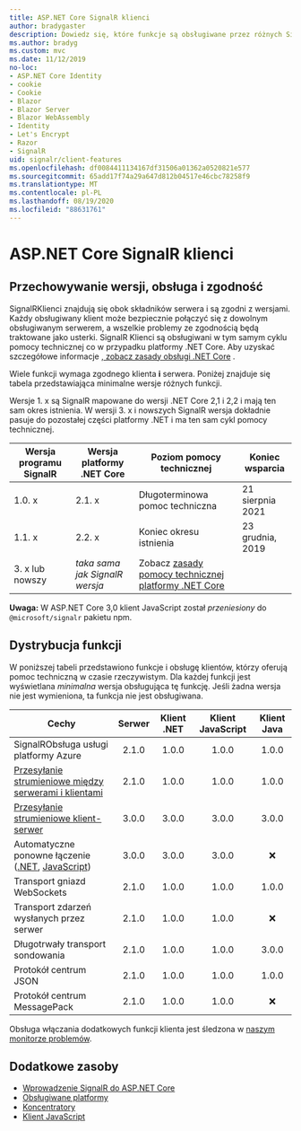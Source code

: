 ```yaml
---
title: ASP.NET Core SignalR klienci
author: bradygaster
description: Dowiedz się, które funkcje są obsługiwane przez różnych SignalR klientów ASP.NET Core.
ms.author: bradyg
ms.custom: mvc
ms.date: 11/12/2019
no-loc:
- ASP.NET Core Identity
- cookie
- Cookie
- Blazor
- Blazor Server
- Blazor WebAssembly
- Identity
- Let's Encrypt
- Razor
- SignalR
uid: signalr/client-features
ms.openlocfilehash: df0084411134167df31506a01362a0520821e577
ms.sourcegitcommit: 65add17f74a29a647d812b04517e46cbc78258f9
ms.translationtype: MT
ms.contentlocale: pl-PL
ms.lasthandoff: 08/19/2020
ms.locfileid: "88631761"
---
```

# <a name="aspnet-core-no-locsignalr-clients"></a>ASP.NET Core SignalR klienci

## <a name="versioning-support-and-compatibility"></a>Przechowywanie wersji, obsługa i zgodność

SignalRKlienci znajdują się obok składników serwera i są zgodni z wersjami. Każdy obsługiwany klient może bezpiecznie połączyć się z dowolnym obsługiwanym serwerem, a wszelkie problemy ze zgodnością będą traktowane jako usterki. SignalR Klienci są obsługiwani w tym samym cyklu pomocy technicznej co w przypadku platformy .NET Core. Aby uzyskać szczegółowe informacje [, zobacz zasady obsługi .NET Core](https://dotnet.microsoft.com/platform/support/policy/dotnet-core) .

Wiele funkcji wymaga zgodnego klienta **i** serwera. Poniżej znajduje się tabela przedstawiająca minimalne wersje różnych funkcji.

Wersje 1. x są SignalR mapowane do wersji .NET Core 2,1 i 2,2 i mają ten sam okres istnienia. W wersji 3. x i nowszych SignalR wersja dokładnie pasuje do pozostałej części platformy .NET i ma ten sam cykl pomocy technicznej.

| Wersja programu SignalR | Wersja platformy .NET Core | Poziom pomocy technicznej | Koniec wsparcia |
| - | - | - | - |
| 1.0. x | 2.1. x | Długoterminowa pomoc techniczna | 21 sierpnia 2021 |
| 1.1. x | 2.2. x | Koniec okresu istnienia | 23 grudnia, 2019 |
| 3. x lub nowszy | *taka sama jak SignalR wersja* | Zobacz [zasady pomocy technicznej platformy .NET Core](https://dotnet.microsoft.com/platform/support/policy/dotnet-core) |

**Uwaga:** W ASP.NET Core 3,0 klient JavaScript został *przeniesiony* do `@microsoft/signalr` pakietu npm.

## <a name="feature-distribution"></a>Dystrybucja funkcji

W poniższej tabeli przedstawiono funkcje i obsługę klientów, którzy oferują pomoc techniczną w czasie rzeczywistym. Dla każdej funkcji jest wyświetlana *minimalna* wersja obsługująca tę funkcję. Jeśli żadna wersja nie jest wymieniona, ta funkcja nie jest obsługiwana.

| Cechy | Serwer | Klient .NET | Klient JavaScript | Klient Java |
| ---- | :-: | :-: | :-: | :-: |
| SignalRObsługa usługi platformy Azure |2.1.0|1.0.0|1.0.0|1.0.0|
| [Przesyłanie strumieniowe między serwerami i klientami](xref:signalr/streaming)          |2.1.0|1.0.0|1.0.0|1.0.0|
| [Przesyłanie strumieniowe klient-serwer](xref:signalr/streaming)          |3.0.0|3.0.0|3.0.0|3.0.0|
| Automatyczne ponowne łączenie ([.NET](/aspnet/core/signalr/dotnet-client?view=aspnetcore-3.0&tabs=visual-studio#handle-lost-connection), [JavaScript](/aspnet/core/signalr/javascript-client?view=aspnetcore-3.0#reconnect-clients))          |3.0.0|3.0.0|3.0.0|❌|
| Transport gniazd WebSockets |2.1.0|1.0.0|1.0.0|1.0.0|
| Transport zdarzeń wysłanych przez serwer |2.1.0|1.0.0|1.0.0|❌|
| Długotrwały transport sondowania |2.1.0|1.0.0|1.0.0|3.0.0|
| Protokół centrum JSON |2.1.0|1.0.0|1.0.0|1.0.0|
| Protokół centrum MessagePack |2.1.0|1.0.0|1.0.0|❌|

Obsługa włączania dodatkowych funkcji klienta jest śledzona w [naszym monitorze problemów](https://github.com/dotnet/AspNetCore/issues).

## <a name="additional-resources"></a>Dodatkowe zasoby

* [Wprowadzenie SignalR do ASP.NET Core](xref:tutorials/signalr)
* [Obsługiwane platformy](xref:signalr/supported-platforms)
* [Koncentratory](xref:signalr/hubs)
* [Klient JavaScript](xref:signalr/javascript-client)
